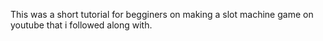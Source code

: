 This was a short tutorial for begginers on making a slot machine game on youtube that i followed along with.
